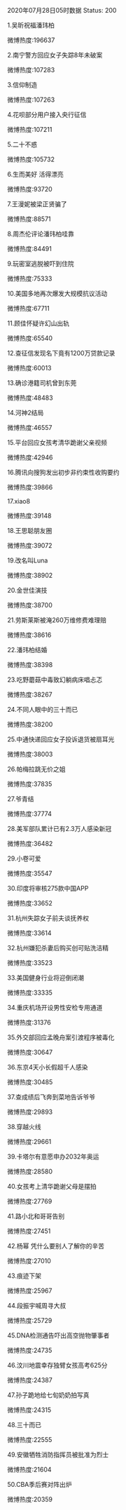 2020年07月28日05时数据
Status: 200

1.吴昕祝福潘玮柏

微博热度:196637

2.南宁警方回应女子失踪8年未破案

微博热度:107283

3.信仰制造

微博热度:107263

4.花呗部分用户接入央行征信

微博热度:107211

5.二十不惑

微博热度:105732

6.生而美好 活得漂亮

微博热度:93720

7.王漫妮被梁正贤骗了

微博热度:88571

8.周杰伦评论潘玮柏哇靠

微博热度:84491

9.玩密室逃脱被吓到住院

微博热度:75333

10.美国多地再次爆发大规模抗议活动

微博热度:67711

11.顾佳怀疑许幻山出轨

微博热度:65540

12.查征信发现名下竟有1200万贷款记录

微博热度:60013

13.确诊港籍司机曾到东莞

微博热度:48483

14.河神2结局

微博热度:46557

15.平台回应女孩考清华跪谢父亲视频

微博热度:42946

16.腾讯向搜狗发出初步非约束性收购要约

微博热度:39866

17.xiao8

微博热度:39148

18.王思聪朋友圈

微博热度:39072

19.改名叫Luna

微博热度:38902

20.金世佳演技

微博热度:38700

21.劳斯莱斯被淹260万维修费难理赔

微博热度:38616

22.潘玮柏结婚

微博热度:38398

23.吃野蘑菇中毒致幻躺病床唱忐忑

微博热度:38267

24.不同人眼中的三十而已

微博热度:38200

25.中通快递回应女子投诉退货被扇耳光

微博热度:38003

26.帕梅拉跳无价之姐

微博热度:37835

27.爷青结

微博热度:37774

28.美军部队累计已有2.3万人感染新冠

微博热度:36482

29.小卷可爱

微博热度:35547

30.印度将审核275款中国APP

微博热度:33652

31.杭州失踪女子前夫谈抚养权

微博热度:33614

32.杭州嫌犯杀妻后购买创可贴洗洁精

微博热度:33523

33.美国健身行业将迎倒闭潮

微博热度:33335

34.重庆机场开设男性安检专用通道

微博热度:31376

35.外交部回应孟晚舟案引渡程序被毒化

微博热度:30647

36.东京4天小长假超千人感染

微博热度:30485

37.查成绩后飞奔到菜地告诉爷爷

微博热度:29893

38.穿越火线

微博热度:29661

39.卡塔尔有意愿申办2032年奥运

微博热度:28580

40.女孩考上清华跪谢父母是摆拍

微博热度:27769

41.路小北和哥哥告别

微博热度:27451

42.杨幂 凭什么要别人了解你的辛苦

微博热度:27010

43.痕迹下架

微博热度:25967

44.段振宇喊周寻大叔

微博热度:25729

45.DNA检测通告吓出高空抛物肇事者

微博热度:24735

46.汶川地震幸存独臂女孩高考625分

微博热度:24387

47.孙子跪地给七旬奶奶拍写真

微博热度:24315

48.三十而已

微博热度:22555

49.安徽牺牲消防指挥员被批准为烈士

微博热度:21604

50.CBA季后赛对阵出炉

微博热度:20359

